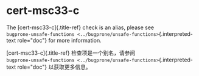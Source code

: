 # cert-msc33-c

The [cert-msc33-c]{.title-ref} check is an alias, please see  
`bugprone-unsafe-functions <../bugprone/unsafe-functions>`{.interpreted-text role="doc"} for more information.

[cert-msc33-c]{.title-ref} 检查项是一个别名，请参阅  
`bugprone-unsafe-functions <../bugprone/unsafe-functions>`{.interpreted-text role="doc"} 以获取更多信息。

